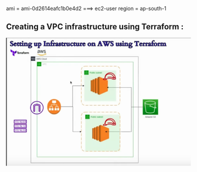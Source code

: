 ami = ami-0d2614eafc1b0e4d2   ===> ec2-user
region = ap-south-1


## Creating a VPC infrastructure using Terraform :


![Alt text](Diagram.png)

